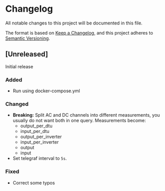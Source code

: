 # Changelog

All notable changes to this project will be documented in this file.

The format is based on [Keep a Changelog](https://keepachangelog.com/en/1.0.0/),
and this project adheres to [Semantic Versioning](https://semver.org/spec/v2.0.0.html).

## [Unreleased]

Initial release

### Added

- Run using docker-compose.yml

### Changed

- **Breaking:** Split AC and DC channels into different measurements, you usually do not want both in one query.
  Measurements become:
  - output_per_dtu
  - input_per_dtu
  - output_per_inverter
  - input_per_inverter
  - output
  - input
- Set telegraf interval to `5s`.  

### Fixed

- Correct some typos

